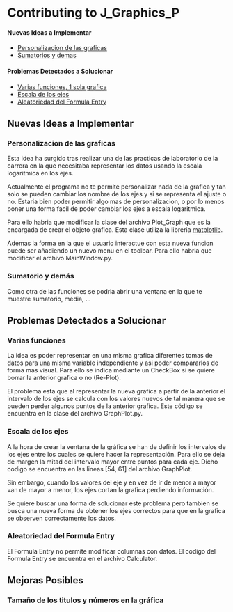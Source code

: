 # Contributing to J_Graphics_P

#### Nuevas Ideas a Implementar
* [Personalizacion de las graficas](#personalizacion)
* [Sumatorios y demas](#sumdemas)

#### Problemas Detectados a Solucionar
* [Varias funciones, 1 sola grafica](#varias_funciones)
* [Escala de los ejes](#escalas)
* [Aleatoriedad del Formula Entry](#Aleatoriedad)

<!-- ### Mejoras Posibles -->

## Nuevas Ideas a Implementar

### <a name="personalizacion"></a> Personalizacion de las graficas

Esta idea ha surgido tras realizar una de las practicas de laboratorio de la carrera en la que necesitaba representar los datos usando la escala logaritmica en los ejes. 

Actualmente el programa no te permite personalizar nada de la grafica y tan solo se pueden cambiar los nombre de los ejes y si se representa el ajuste o no. Estaria bien poder permitir algo mas de personalizacion, o por lo menos poner una forma facil de poder cambiar los ejes a escala logaritmica.

Para ello habria que modificar la clase del archivo Plot_Graph que es la encargada de crear el objeto grafica. Esta clase utiliza la libreria [matplotlib](http://matplotlib.org/).

Ademas la forma en la que el usuario interactue con esta nueva funcion puede ser añadiendo un nuevo menu en el toolbar. Para ello habria que modificar el archivo MainWindow.py.

### <a name="sumdemas"></a> Sumatorio y demás

Como otra de las funciones se podria abrir una ventana en la que te muestre sumatorio, media, ...

## Problemas Detectados a Solucionar

### <a name="varias_funciones"></a> Varias funciones

La idea es poder representar en una misma grafica diferentes tomas de datos para una misma variable independiente y asi poder compararlos de forma mas visual. Para ello se indica mediante un CheckBox si se quiere borrar la anterior grafica o no (Re-Plot).

El problema esta que al representar la nueva grafica a partir de la anterior el intervalo de los ejes se calcula con los valores nuevos de tal manera que se pueden perder algunos puntos de la anterior grafica. Este código se encuentra en la clase del archivo GraphPlot.py.

### <a name="escalas"></a> Escala de los ejes

A la hora de crear la ventana de la gráfica se han de definir los intervalos de los ejes entre los cuales se quiere hacer la representación. Para ello se deja de margen la mitad del intervalo mayor entre puntos para cada eje. Dicho codigo se encuentra en las lineas [54, 61] del archivo GraphPlot.

Sin embargo, cuando los valores del eje y en vez de ir de menor a mayor van de mayor a menor, los ejes cortan la grafica perdiendo información.

Se quiere buscar una forma de solucionar este problema pero tambien se busca una nueva forma de obtener los ejes correctos para que en la grafica se observen correctamente los datos.

### <a name="Aleatoriedad"></a> Aleatoriedad del Formula Entry

El Formula Entry no permite modificar columnas con datos. El codigo del Formula Entry se encuentra en el archivo Calculator.

## Mejoras Posibles

### <a name="tamano"></a>Tamaño de los titulos y números en la gráfica
